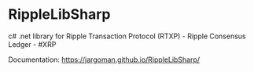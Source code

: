 # RippleLibSharp
c# .net library for Ripple Transaction Protocol (RTXP) - Ripple Consensus Ledger - #XRP

Documentation: https://jargoman.github.io/RippleLibSharp/
